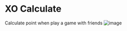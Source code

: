 # XO Calculate

Calculate point when play a game with friends
![image](https://github.com/user-attachments/assets/f5b52f0c-4968-403e-ad16-b2a3f36c0848)
